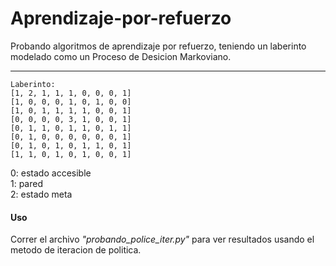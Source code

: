 # Aprendizaje-por-refuerzo

Probando algoritmos de aprendizaje por refuerzo, teniendo un laberinto modelado como un Proceso de Desicion Markoviano.

---
    Laberinto:
    [1, 2, 1, 1, 1, 0, 0, 0, 1]
    [1, 0, 0, 0, 1, 0, 1, 0, 0]
    [1, 0, 1, 1, 1, 1, 0, 0, 1]
    [0, 0, 0, 0, 3, 1, 0, 0, 1]
    [0, 1, 1, 0, 1, 1, 0, 1, 1]
    [0, 1, 0, 0, 0, 0, 0, 0, 1]
    [0, 1, 0, 1, 0, 1, 1, 0, 1]
    [1, 1, 0, 1, 0, 1, 0, 0, 1]
0: estado accesible  
1: pared    
2: estado meta  
#### Uso
Correr el archivo *"probando_police_iter.py"* para ver resultados usando el metodo de iteracion de politica.
